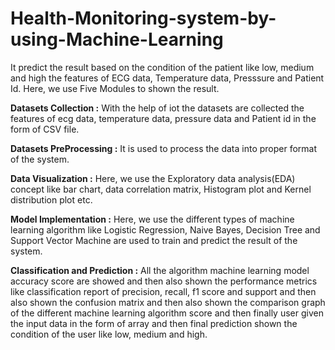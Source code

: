 # Health-Monitoring-system-by-using-Machine-Learning
It predict the result based on the condition of the patient like low, medium and high the features of ECG data, Temperature data, Presssure and Patient Id.
Here, we use Five Modules to shown the result.

**Datasets Collection :** With the help of iot the datasets are collected the features of ecg data, temperature data, pressure data and Patient id in the form of CSV file.

**Datasets PreProcessing :** It is used to process the data into proper format of the system.

**Data Visualization :** Here, we use the Exploratory data analysis(EDA) concept like bar chart, data correlation matrix, Histogram plot and Kernel distribution plot etc.

**Model Implementation :** Here, we use the different types of machine learning algorithm like Logistic Regression, Naive Bayes, Decision Tree and Support Vector Machine are used to train and predict the result of the system.

**Classification and Prediction :**  All the algorithm machine learning model accuracy score are showed and then also shown the performance metrics like classification report of precision, recall, f1 score and support and then also shown the confusion matrix and then also shown the comparison graph of the different machine learning algorithm score and then finally user given the input data in the form of array and then final prediction shown the condition of the user like low, medium and high.
